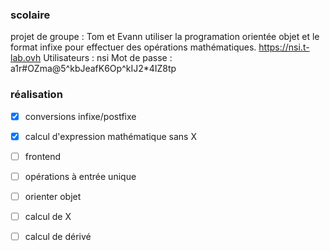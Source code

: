 ### scolaire
projet de groupe : Tom et Evann
utiliser la programation orientée objet et le format infixe pour effectuer des opérations mathématiques.
https://nsi.t-lab.ovh
Utilisateurs : nsi
Mot de passe : a1r#OZma@5^kbJeafK6Op^kIJ2*4IZ8tp
### réalisation
- [x] conversions infixe/postfixe
- [x] calcul d'expression mathématique sans X
- [ ] frontend
- [ ] opérations à entrée unique
- [ ] orienter objet
- [ ] calcul de X
- [ ] calcul de dérivé

